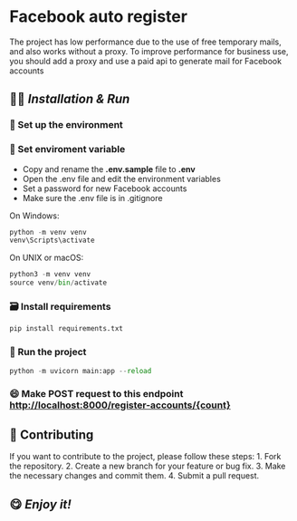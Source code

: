 # Facebook auto register

The project has low performance due to the use of free temporary mails, and also works without a proxy. To improve performance for business use, you should add a proxy and use a paid api to generate mail for Facebook accounts

## 👩‍💻 _Installation & Run_
### 🧠 Set up the environment 

### 📝 Set enviroment variable
- Copy and rename the **.env.sample** file to **.env** 
- Open the .env file and edit the environment variables 
- Set a password for new Facebook accounts
- Make sure the .env file is in .gitignore

 On Windows:
```python
python -m venv venv 
venv\Scripts\activate
 ```

 On UNIX or macOS:
```python
python3 -m venv venv 
source venv/bin/activate
 ```

### 🗃️ Install requirements 
```python
pip install requirements.txt
```

### 🚀 Run the project
```python
python -m uvicorn main:app --reload 
```

### 😄 Make POST request to this endpoint [http://localhost:8000/register-accounts/{count}](http://localhost:8000/register-accounts/{count})

## 📝 Contributing
If you want to contribute to the project, please follow these steps:
    1. Fork the repository.
    2. Create a new branch for your feature or bug fix.
    3. Make the necessary changes and commit them.
    4. Submit a pull request.

## 😋 _Enjoy it!_